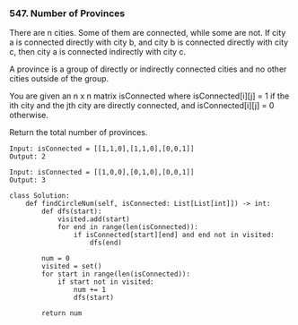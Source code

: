### 547. Number of Provinces

There are n cities. Some of them are connected, while some are not. If city a is connected directly with city b, and city b is connected directly with city c, then city a is connected indirectly with city c.

A province is a group of directly or indirectly connected cities and no other cities outside of the group.

You are given an n x n matrix isConnected where isConnected[i][j] = 1 if the ith city and the jth city are directly connected, and isConnected[i][j] = 0 otherwise.

Return the total number of provinces.

```
Input: isConnected = [[1,1,0],[1,1,0],[0,0,1]]
Output: 2

Input: isConnected = [[1,0,0],[0,1,0],[0,0,1]]
Output: 3
```
```
class Solution:
    def findCircleNum(self, isConnected: List[List[int]]) -> int:
        def dfs(start):
            visited.add(start)
            for end in range(len(isConnected)):
                if isConnected[start][end] and end not in visited:
                    dfs(end)
        
        num = 0
        visited = set()
        for start in range(len(isConnected)):
            if start not in visited:
                num += 1
                dfs(start)
        
        return num 
```
